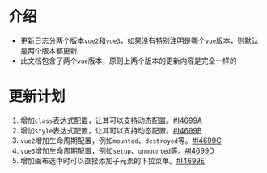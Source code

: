 # 介绍

- 更新日志分两个版本`vue2`和`vue3`，如果没有特别注明是哪个`vue`版本，则默认是两个版本都更新
- 此文档包含了两个`vue`版本，原则上两个版本的更新内容是完全一样的

# 更新计划

1. 增加`class`表达式配置，让其可以支持动态配置。[#I4699A](https://gitee.com/ssssssss-team/magic-page-designer/issues/I4699A)
2. 增加`style`表达式配置，让其可以支持动态配置。[#I4699B](https://gitee.com/ssssssss-team/magic-page-designer/issues/I4699B)
3. `vue2`增加生命周期配置，例如`mounted`、`destroyed`等。[#I4699C](https://gitee.com/ssssssss-team/magic-page-designer/issues/I4699C)
4. `vue3`增加生命周期配置，例如`setup`、`unmounted`等。[#I4699D](https://gitee.com/ssssssss-team/magic-page-designer/issues/I4699D)
5. 增加画布选中时可以直接添加子元素的下拉菜单。[#I4699E](https://gitee.com/ssssssss-team/magic-page-designer/issues/I4699E)
